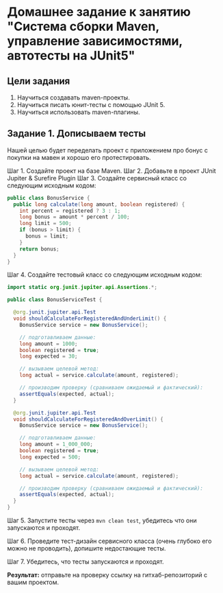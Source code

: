 # Домашнее задание к занятию "Система сборки Maven, управление зависимостями, автотесты на JUnit5"

## Цели задания
1. Научиться создавать maven-проекты.
2. Научиться писать юнит-тесты с помощью JUnit 5.
3. Научиться использовать maven-плагины.

## Задание 1. Дописываем тесты
Нашей целью будет переделать проект с приложением про бонус с покупки на мавен и хорошо его протестировать.

Шаг 1. Создайте проект на базе Maven.
Шаг 2. Добавьте в проект JUnit Jupiter & Surefire Plugin
Шаг 3. Создайте сервисный класс со следующим исходным кодом:

```java
public class BonusService {
  public long calculate(long amount, boolean registered) {
    int percent = registered ? 3 : 1;
    long bonus = amount * percent / 100;
    long limit = 500;
    if (bonus > limit) {
      bonus = limit;
    }
    return bonus;
  }
}
```

Шаг 4. Создайте тестовый класс со следующим исходным кодом:

```java
import static org.junit.jupiter.api.Assertions.*;

public class BonusServiceTest {

  @org.junit.jupiter.api.Test
  void shouldCalculateForRegisteredAndUnderLimit() {
    BonusService service = new BonusService();

    // подготавливаем данные:
    long amount = 1000;
    boolean registered = true;
    long expected = 30;

    // вызываем целевой метод:
    long actual = service.calculate(amount, registered);

    // производим проверку (сравниваем ожидаемый и фактический):
    assertEquals(expected, actual);
  }

  @org.junit.jupiter.api.Test
  void shouldCalculateForRegisteredAndOverLimit() {
    BonusService service = new BonusService();

    // подготавливаем данные:
    long amount = 1_000_000;
    boolean registered = true;
    long expected = 500;

    // вызываем целевой метод:
    long actual = service.calculate(amount, registered);

    // производим проверку (сравниваем ожидаемый и фактический):
    assertEquals(expected, actual);
  }
}
```

Шаг 5. Запустите тесты через `mvn clean test`, убедитесь что они запускаются и проходят.

Шаг 6. Проведите тест-дизайн сервисного класса (очень глубоко его можно не проводить), допишите недостающие тесты.

Шаг 7. Убедитесь, что тесты запускаются и проходят.

**Результат:** отправьте на проверку ссылку на гитхаб-репозиторий с вашим проектом.

